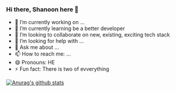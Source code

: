 ### Hi there, Shanoon here 👋

- 🔭 I’m currently working on ...
- 🌱 I’m currently learning be a better developer
- 👯 I’m looking to collaborate on new, existing, exciting tech stack
- 🤔 I’m looking for help with ...
- 💬 Ask me about ...
- 📫 How to reach me: ...
- 😄 Pronouns: HE
- ⚡ Fun fact: There is two of evverything

[![Anurag's github stats](https://github-readme-stats.vercel.app/api?username=ishanoon)](https://github.com/anuraghazra/github-readme-stats)
